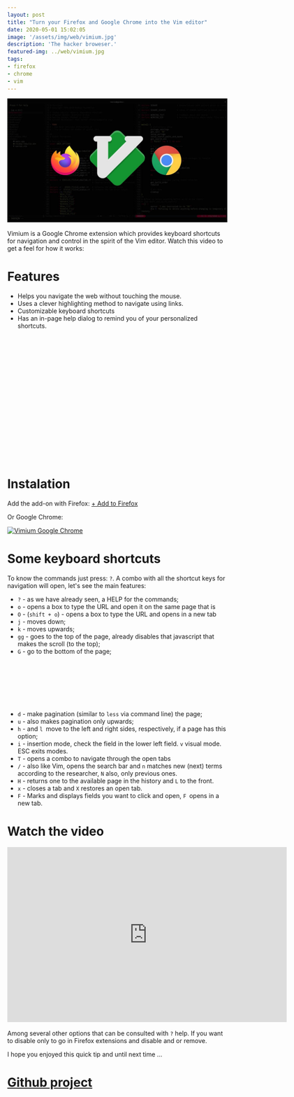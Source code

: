 ```yaml
---
layout: post
title: "Turn your Firefox and Google Chrome into the Vim editor"
date: 2020-05-01 15:02:05
image: '/assets/img/web/vimium.jpg'
description: 'The hacker broweser.'
featured-img: ../web/vimium.jpg
tags:
- firefox
- chrome
- vim
---
```


![Turn your Firefox and Google Chrome into the Vim editor](/assets/img/web/vimium.jpg)

Vimium is a Google Chrome extension which provides keyboard shortcuts for navigation and control in the spirit of the Vim editor. Watch this video to get a feel for how it works:

# Features

+ Helps you navigate the web without touching the mouse.
+ Uses a clever highlighting method to navigate using links.
+ Customizable keyboard shortcuts
+ Has an in-page help dialog to remind you of your personalized shortcuts.

<!-- QUADRADO -->
<script async src="//pagead2.googlesyndication.com/pagead/js/adsbygoogle.js"></script>
<ins class="adsbygoogle"
style="display:inline-block;width:336px;height:280px"
data-ad-client="ca-pub-2838251107855362"
data-ad-slot="5351066970"></ins>
<script>
(adsbygoogle = window.adsbygoogle || []).push({});
</script>

# Instalation
Add the add-on with Firefox:
<a href="https://addons.mozilla.org/en-US/firefox/addon/vimium-ff/" class="btn btn-success">+ Add to Firefox</a>

Or Google Chrome:

[![Vimium Google Chrome](https://vimium.github.io/install_button.png)](https://chrome.google.com/webstore/detail/vimium/dbepggeogbaibhgnhhndojpepiihcmeb)

# Some keyboard shortcuts
To know the commands just press: `?`. A combo with all the shortcut keys for navigation will open, let's see the main features:

+ `?` - as we have already seen, a HELP for the commands;
+ `o` - opens a box to type the URL and open it on the same page that is
+ `O` - (`shift + o`) - opens a box to type the URL and opens in a new tab
+ `j` - moves down;
+ `k` - moves upwards;
+ `gg` - goes to the top of the page, already disables that javascript that makes the scroll (to the top);
+ `G` - go to the bottom of the page;

<!-- LISTA MIN -->
<script async src="//pagead2.googlesyndication.com/pagead/js/adsbygoogle.js"></script>
<ins class="adsbygoogle"
style="display:inline-block;width:730px;height:95px"
data-ad-client="ca-pub-2838251107855362"
data-ad-slot="5351066970"></ins>
<script>
(adsbygoogle = window.adsbygoogle || []).push({});
</script>

+ `d` - make pagination (similar to `less` via command line) the page;
+ `u` - also makes pagination only upwards;
+ `h` - and `l `move to the left and right sides, respectively, if a page has this option;
+ `i` - insertion mode, check the field in the lower left field. `v` visual mode. ESC exits modes.
+ `T` - opens a combo to navigate through the open tabs
+ `/` - also like Vim, opens the search bar and `n` matches new (next) terms according to the researcher, `N` also, only previous ones.
+ `H` - returns one to the available page in the history and `L` to the front.
+ `x` - closes a tab and `X` restores an open tab.
+ `F` - Marks and displays fields you want to click and open, `F `opens in a new tab.

# Watch the video

<!-- RETANGULO LARGO 2 -->
<script async src="//pagead2.googlesyndication.com/pagead/js/adsbygoogle.js"></script>
<ins class="adsbygoogle"
style="display:block; text-align:center;"
data-ad-layout="in-article"
data-ad-format="fluid"
data-ad-client="ca-pub-2838251107855362"
data-ad-slot="8549252987"></ins>
<script>
(adsbygoogle = window.adsbygoogle || []).push({});
</script>

<iframe width="640" height="400" src="https://www.youtube.com/embed/t67Sn0RGK54" frameborder="0" allow="accelerometer; autoplay; encrypted-media; gyroscope; picture-in-picture" allowfullscreen></iframe>

Among several other options that can be consulted with `?` help. If you want to disable only to go in Firefox extensions and disable and or remove.

I hope you enjoyed this quick tip and until next time ...

# [Github project](github.com/philc/vimium)    
